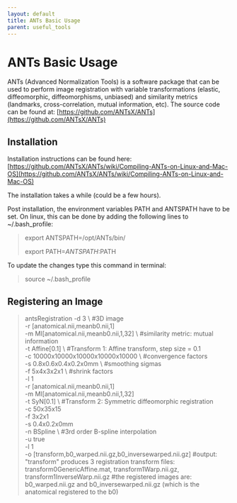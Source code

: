 ```yaml
---
layout: default
title: ANTs Basic Usage
parent: useful_tools
---
```

# ANTs Basic Usage

ANTs (Advanced Normalization Tools) is a software package that can be used to perform image registration with variable transformations (elastic, diffeomorphic, diffeomorphisms, unbiased) and similarity metrics (landmarks, cross-correlation, mutual information, etc). The source code can be found at: [https://github.com/ANTsX/ANTs](https://github.com/ANTsX/ANTs)

## Installation

Installation instructions can be found here: [https://github.com/ANTsX/ANTs/wiki/Compiling-ANTs-on-Linux-and-Mac-OS](https://github.com/ANTsX/ANTs/wiki/Compiling-ANTs-on-Linux-and-Mac-OS)

The installation takes a while (could be a few hours).

Post installation, the environment variables PATH and ANTSPATH have to be set. On linux, this can be done by adding the following lines to ~/.bash_profile:

> export ANTSPATH=/opt/ANTs/bin/ 
>
> export PATH=${​​​ANTSPATH}​​​​​​​​​​:$PATH

To update the changes type this command in terminal:
> source ~/.bash_profile

## Registering an Image



> antsRegistration -d 3 \                                       #3D image <br>
> -r [anatomical.nii,meanb0.nii,1] \
> -m MI[anatomical.nii,meanb0.nii,1,32] \                       #similarity metric: mutual information​ <br>
> -t Affine[0.1] \                                              #Transform 1: Affine transform, step size = 0.1​ <br>
> -c 10000x10000x10000x10000x10000 \                            #convergence factors <br>
> -s 0.8x0.6x0.4x0.2x0mm \                                      #smoothing sigmas <br>
> -f 5x4x3x2x1 \                                                #shrink factors <br>
> -l 1 \
> -r [anatomical.nii,meanb0.nii,1] \
> -m MI[anatomical.nii,meanb0.nii,1,32] \
> -t SyN[0.1] \                                                 #Transform 2: Symmetric diffeomorphic registration​ <br>
> -c 50x35x15 \
> -f 3x2x1 \
> -s 0.4x0.2x0mm \
> -n BSpline \                                                  #3rd order B-spline interpolation​ <br>
> -u true \
> -l 1 \
> -o [transform,b0_warped.nii.gz,b0_inversewarped.nii.gz]       #output: "transform" produces 3 registration transform files:  transform0GenericAffine.mat, transform1Warp.nii.gz, transform1InverseWarp.nii.gz
                                                                #the registered images are: b0_warped.nii.gz and b0_inversewarped.nii.gz (which is the anatomical registered to the b0)
